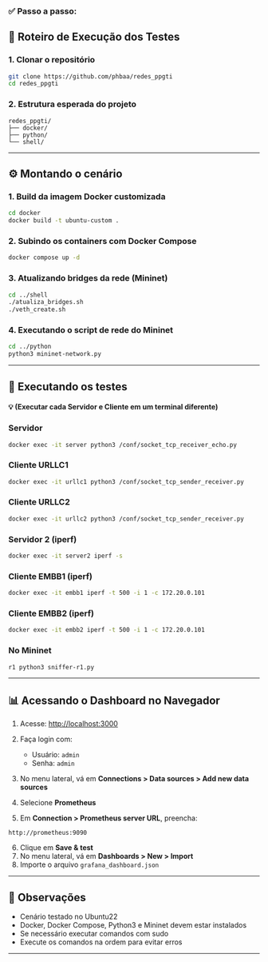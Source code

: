 ### ✅ Passo a passo:

## 🚀 Roteiro de Execução dos Testes

### 1. Clonar o repositório

```bash
git clone https://github.com/phbaa/redes_ppgti
cd redes_ppgti
````

### 2. Estrutura esperada do projeto

```
redes_ppgti/
├── docker/
├── python/
└── shell/
```

---

## ⚙️ Montando o cenário

### 1. Build da imagem Docker customizada

```bash
cd docker
docker build -t ubuntu-custom .
```

### 2. Subindo os containers com Docker Compose

```bash
docker compose up -d
```

### 3. Atualizando bridges da rede (Mininet)

```bash
cd ../shell
./atualiza_bridges.sh
./veth_create.sh
```

### 4. Executando o script de rede do Mininet

```bash
cd ../python
python3 mininet-network.py
```

---

## 🧪 Executando os testes 
#### 💡 (Executar cada Servidor e Cliente em um terminal diferente)

### Servidor

```bash
docker exec -it server python3 /conf/socket_tcp_receiver_echo.py
```

### Cliente URLLC1

```bash
docker exec -it urllc1 python3 /conf/socket_tcp_sender_receiver.py
```

### Cliente URLLC2

```bash
docker exec -it urllc2 python3 /conf/socket_tcp_sender_receiver.py
```

### Servidor 2 (iperf)

```bash
docker exec -it server2 iperf -s
```

### Cliente EMBB1 (iperf)

```bash
docker exec -it embb1 iperf -t 500 -i 1 -c 172.20.0.101
```

### Cliente EMBB2 (iperf)

```bash
docker exec -it embb2 iperf -t 500 -i 1 -c 172.20.0.101
```

### No Mininet

```bash
r1 python3 sniffer-r1.py
```

---

## 📊 Acessando o Dashboard no Navegador

1. Acesse: [http://localhost:3000](http://localhost:3000)
2. Faça login com:

   * Usuário: `admin`
   * Senha: `admin`
3. No menu lateral, vá em **Connections > Data sources > Add new data sources**
4. Selecione **Prometheus**
5. Em **Connection > Prometheus server URL**, preencha:

```
http://prometheus:9090
```

6. Clique em **Save & test**
7. No menu lateral, vá em **Dashboards > New > Import**
8. Importe o arquivo `grafana_dashboard.json`

---

## 📌 Observações

* Cenário testado no Ubuntu22
* Docker, Docker Compose, Python3 e Mininet devem estar instalados
* Se necessário executar comandos com sudo
* Execute os comandos na ordem para evitar erros

---
